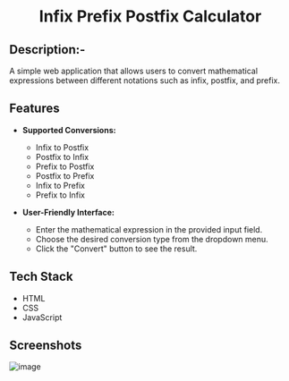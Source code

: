 # <p align="center">Infix Prefix Postfix Calculator</p>

## Description:-
A simple web application that allows users to convert mathematical expressions between different notations such as infix, postfix, and prefix.

## Features

- **Supported Conversions:**
  - Infix to Postfix
  - Postfix to Infix
  - Prefix to Postfix
  - Postfix to Prefix
  - Infix to Prefix
  - Prefix to Infix

- **User-Friendly Interface:**
  - Enter the mathematical expression in the provided input field.
  - Choose the desired conversion type from the dropdown menu.
  - Click the "Convert" button to see the result.

## Tech Stack

- HTML
- CSS
- JavaScript

## Screenshots

![image](Screenshot%20from%202024-01-27%2014-55-25.png)
